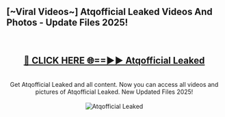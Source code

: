 <h2>[~Viral Videos~] Atqofficial Leaked Videos And Photos - Update Files 2025!</h2>
<br>
<div align="center">
<h2><a href="https://top-ai-tools.click/QrbHav" rel="nofollow">🔴 CLICK HERE 🌐==►► Atqofficial Leaked</a></h2>
<br>
Get Atqofficial Leaked and all content. Now you can access all videos and pictures of Atqofficial Leaked. New Updated Files 2025!
<br>
<br>
<a href="https://top-ai-tools.click/QrbHav" rel="nofollow" data-target="animated-image.originalLink"><img src="https://i.ibb.co.com/WyWwxjT/player-gif2.gif" alt="Atqofficial Leaked" style="max-width: 100%; display: inline-block;" data-target="animated-image.originalImage"></a>
</div>
<br>